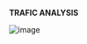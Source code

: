 **TRAFIC ANALYSIS**

![image](https://github.com/longbui23/powerBIprojects/assets/112489957/dad4e851-8ec8-42e9-bbfe-46600400fb45)
